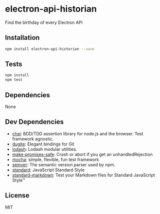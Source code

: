 # electron-api-historian 

Find the birthday of every Electron API

## Installation

```sh
npm install electron-api-historian --save
```


## Tests

```sh
npm install
npm test
```

## Dependencies

None

## Dev Dependencies

- [chai](https://github.com/chaijs/chai): BDD/TDD assertion library for node.js and the browser. Test framework agnostic.
- [dugite](https://github.com/desktop/dugite): Elegant bindings for Git
- [lodash](https://github.com/lodash/lodash): Lodash modular utilities.
- [make-promises-safe](https://github.com/mcollina/make-promises-safe): Crash or abort if you get an unhandledRejection
- [mocha](https://github.com/mochajs/mocha): simple, flexible, fun test framework
- [semver](https://github.com/semver/semver): The semantic version parser used by npm.
- [standard](https://github.com/standard/standard): JavaScript Standard Style
- [standard-markdown](): Test your Markdown files for Standard JavaScript Style™


## License

MIT
